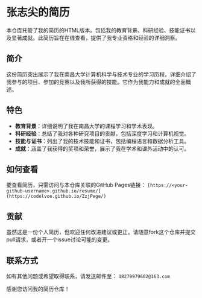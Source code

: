# 张志尖的简历

本仓库托管了我的简历的HTML版本。包括我的教育背景、科研经验、技能证书以及显著成就。此简历旨在在线查看，提供了我专业资格和经验的详细洞察。

## 简介

这份简历突出展示了我在南昌大学计算机科学与技术专业的学习历程，详细介绍了我参与的项目、参加的竞赛以及我所获得的技能。它作为我能力和成就的全面概述。

## 特色

- **教育背景**：详细说明了我在南昌大学的课程学习和学术表现。
- **科研经验**：总结了我对各种研究项目的贡献，包括深度学习和计算机视觉。
- **技能与证书**：列出了我的技术技能和证书，包括编程语言和数据分析工具。
- **成就**：涵盖了我获得的奖项和荣誉，展示了我在学术和课外活动中的认可。

## 如何查看

要查看简历，只需访问与本仓库关联的GitHub Pages链接：
`[https://<your-github-username>.github.io/resume/](https://codelvoe.github.io/ZzjPege/)`

## 贡献

虽然这是一份个人简历，但欢迎任何改进建议或更正。请随意fork这个仓库并提交pull请求，或者开一个issue讨论可能的变更。

## 联系方式

如有其他问题或希望取得联系，请发送邮件至：
`18279979602@163.com`

感谢您访问我的简历仓库！
